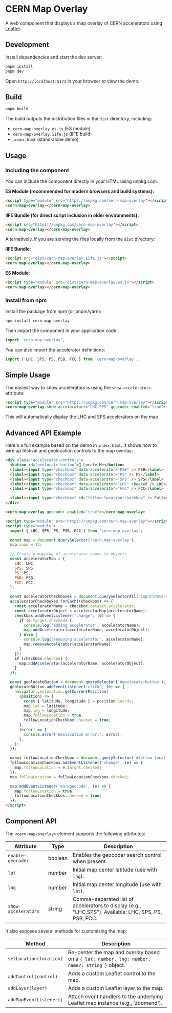 # CERN Map Overlay

A web component that displays a map overlay of CERN accelerators using [Leaflet](https://leafletjs.com/).

## Development

Install dependencies and start the dev server:

```bash
pnpm install
pnpm dev
```

Open `http://localhost:5173` in your browser to view the demo.

## Build

```bash
pnpm build
```

The build outputs the distribution files in the `dist` directory, including:

- `cern-map-overlay.es.js` (ES module)
- `cern-map-overlay.iife.js` (IIFE build)
- `index.html` (stand‑alone demo)

## Usage

### Including the component

You can include the component directly in your HTML using unpkg.com:

**ES Module (recommended for modern browsers and build systems):**

```html
<script type="module" src="https://unpkg.com/cern-map-overlay"></script>
<cern-map-overlay></cern-map-overlay>
```

**IIFE Bundle (for direct script inclusion in older environments):**

```html
<script src="https://unpkg.com/cern-map-overlay"></script>
<cern-map-overlay></cern-map-overlay>
```

Alternatively, if you are serving the files locally from the `dist` directory:

**IIFE Bundle:**

```html
<script src="dist/cern-map-overlay.iife.js"></script>
<cern-map-overlay></cern-map-overlay>
```

**ES Module:**

```html
<script type="module" src="dist/cern-map-overlay.es.js"></script>
<cern-map-overlay></cern-map-overlay>
```

### Install from npm

Install the package from npm (or pnpm/yarn):

```bash
npm install cern-map-overlay
```

Then import the component in your application code:

```js
import 'cern-map-overlay';
```

You can also import the accelerator definitions:

```js
import { LHC, SPS, PS, PSB, FCC } from 'cern-map-overlay';
```

## Simple Usage

The easiest way to show accelerators is using the `show-accelerators` attribute:

```html
<script type="module" src="https://unpkg.com/cern-map-overlay"></script>
<cern-map-overlay show-accelerators="LHC,SPS" geocoder-enabled="true"></cern-map-overlay>
```

This will automatically display the LHC and SPS accelerators on the map.

## Advanced API Example

Here's a full example based on the demo in `index.html`. It shows how to wire up festival and geolocation controls to the map overlay:

```html
<div class="accelerator-controls">
  <button id="geolocate-button">📍 Locate Me</button>
  <label><input type="checkbox" data-accelerator="PSB" /> PSB</label>
  <label><input type="checkbox" data-accelerator="PS" /> PS</label>
  <label><input type="checkbox" data-accelerator="SPS" /> SPS</label>
  <label><input type="checkbox" data-accelerator="LHC" checked /> LHC</label>
  <label><input type="checkbox" data-accelerator="FCC" /> FCC</label>

  <label><input type="checkbox" id="follow-location-checkbox" /> Follow Location</label>
</div>

<cern-map-overlay geocoder-enabled="true"></cern-map-overlay>

<script type="module" src="https://unpkg.com/cern-map-overlay"></script>
<script type="module">
  import { LHC, SPS, PS, PSB, FCC } from 'cern-map-overlay';

  const map = document.querySelector('cern-map-overlay');
  map.zoom = 12;

  // Create a mapping of accelerator names to objects
  const acceleratorMap = {
    LHC: LHC,
    SPS: SPS,
    PS: PS,
    PSB: PSB,
    FCC: FCC,
  };

  const acceleratorCheckboxes = document.querySelectorAll('input[data-accelerator]');
  acceleratorCheckboxes.forEach((checkbox) => {
    const acceleratorName = checkbox.dataset.accelerator;
    const acceleratorObject = acceleratorMap[acceleratorName];
    checkbox.addEventListener('change', (e) => {
      if (e.target.checked) {
        console.log('adding accelerator', acceleratorName);
        map.addAccelerator(acceleratorName, acceleratorObject);
      } else {
        console.log('removing accelerator', acceleratorName);
        map.removeAccelerator(acceleratorName);
      }
    });
    if (checkbox.checked) {
      map.addAccelerator(acceleratorName, acceleratorObject);
    }
  });

  const geolocateButton = document.querySelector('#geolocate-button');
  geolocateButton.addEventListener('click', (e) => {
    navigator.geolocation.getCurrentPosition(
      (position) => {
        const { latitude, longitude } = position.coords;
        map.lat = latitude;
        map.lng = longitude;
        map.followLocation = true;
        followLocationCheckbox.checked = true;
      },
      (error) => {
        console.error('Geolocation error:', error);
      },
    );
  });

  const followLocationCheckbox = document.querySelector('#follow-location-checkbox');
  followLocationCheckbox.addEventListener('change', (e) => {
    map.followLocation = e.target.checked;
  });
  map.followLocation = followLocationCheckbox.checked;

  map.addEventListener('markgeocode', (e) => {
    map.followLocation = true;
    followLocationCheckbox.checked = true;
  });
</script>
```

## Component API

The `<cern-map-overlay>` element supports the following attributes:

| Attribute           | Type    | Description                                       |
| ------------------- | ------- | ------------------------------------------------- |
| `enable-geocoder`   | boolean | Enables the geocoder search control when present. |
| `lat`               | number  | Initial map center latitude (use with `lng`).     |
| `lng`               | number  | Initial map center longitude (use with `lat`).    |
| `show-accelerators` | string  | Comma-separated list of accelerators to display (e.g., "LHC,SPS"). Available: LHC, SPS, PS, PSB, FCC. |

It also exposes several methods for customizing the map:

| Method                  | Description                                                                     |
| ----------------------- | ------------------------------------------------------------------------------- |
| `setLocation(location)` | Re-center the map and overlay based on a `{ lat: number, lng: number, name?: string }` object.           |
| `addControl(control)`   | Adds a custom Leaflet control to the map.                                       |
| `addLayer(layer)`       | Adds a custom Leaflet layer to the map.                                         |
| `addMapEventListener()` | Attach event handlers to the underlying Leaflet map instance (e.g., 'zoomend'). |
